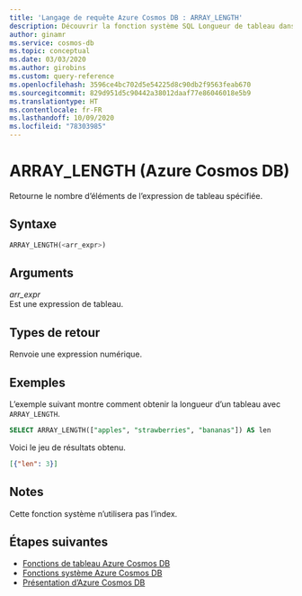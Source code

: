 ```yaml
---
title: 'Langage de requête Azure Cosmos DB : ARRAY_LENGTH'
description: Découvrir la fonction système SQL Longueur de tableau dans Azure Cosmos DB, qui retourne le nombre d’éléments de l’expression de tableau spécifiée
author: ginamr
ms.service: cosmos-db
ms.topic: conceptual
ms.date: 03/03/2020
ms.author: girobins
ms.custom: query-reference
ms.openlocfilehash: 3596ce4bc702d5e54225d8c90db2f9563feab670
ms.sourcegitcommit: 829d951d5c90442a38012daaf77e86046018e5b9
ms.translationtype: HT
ms.contentlocale: fr-FR
ms.lasthandoff: 10/09/2020
ms.locfileid: "78303985"
---
```

# <a name="array_length-azure-cosmos-db"></a>ARRAY_LENGTH (Azure Cosmos DB)
 Retourne le nombre d’éléments de l’expression de tableau spécifiée.  
  
## <a name="syntax"></a>Syntaxe
  
```sql
ARRAY_LENGTH(<arr_expr>)  
```  
  
## <a name="arguments"></a>Arguments
  
*arr_expr*  
   Est une expression de tableau.  
  
## <a name="return-types"></a>Types de retour
  
  Renvoie une expression numérique.  
  
## <a name="examples"></a>Exemples
  
  L’exemple suivant montre comment obtenir la longueur d’un tableau avec `ARRAY_LENGTH`.  
  
```sql
SELECT ARRAY_LENGTH(["apples", "strawberries", "bananas"]) AS len  
```  
  
 Voici le jeu de résultats obtenu.  
  
```json
[{"len": 3}]  
```  
  
## <a name="remarks"></a>Notes

Cette fonction système n’utilisera pas l’index.

## <a name="next-steps"></a>Étapes suivantes

- [Fonctions de tableau Azure Cosmos DB](sql-query-array-functions.md)
- [Fonctions système Azure Cosmos DB](sql-query-system-functions.md)
- [Présentation d’Azure Cosmos DB](introduction.md)
